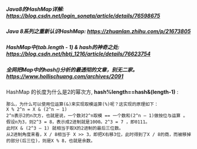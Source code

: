 ##### Java8的HashMap详解: https://blog.csdn.net/login_sonata/article/details/76598675 

##### Java 8系列之重新认识HashMap: https://zhuanlan.zhihu.com/p/21673805 

##### HashMap中(tab.length - 1) & hash的神奇之处: https://blog.csdn.net/hbtj_1216/article/details/76623754 

##### 全网把Map中的hash()分析的最透彻的文章，别无二家。 https://www.hollischuang.com/archives/2091 

HashMap 的长度为什么是2的幂次方,  **hash%length==hash&(length-1)** :

```
那么，为什么可以使用位运算(&)来实现取模运算(%)呢？这实现的原理如下：
X % 2^n = X & (2^n – 1)
2^n表示2的n次方，也就是说，一个数对2^n取模 == 一个数和(2^n – 1)做按位与运算 。
假设n为3，则2^3 = 8，表示成2进制就是1000。2^3 = 7 ，即0111。
此时X & (2^3 – 1) 就相当于取X的2进制的最后三位数。
从2进制角度来看，X / 8相当于 X >> 3，即把X右移3位，此时得到了X / 8的商，而被移掉的部分(后三位)，则是X % 8，也就是余数。
```

